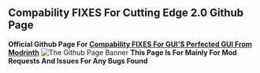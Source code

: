 ## Compability FIXES For Cutting Edge 2.0 Github Page
**Official Github Page For [Compability FIXES For GUI'S Perfected GUI From Modrinth](https://modrinth.com/resourcepack/compabilityfixesforguiperfected)**
![The Github Page Banner](https://cdn.modrinth.com/data/3X7ogiba/images/055aab0d8487350ed308df9b0c0a2217e7a7dc28.jpeg)
**This Page Is For Mainly For Mod Requests And Issues For Any Bugs Found**
